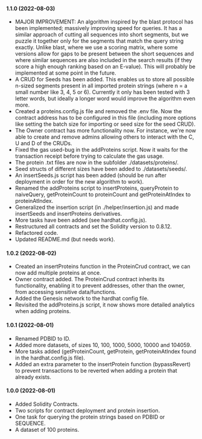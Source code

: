 #### 1.1.0 (2022-08-03)

- MAJOR IMPROVEMENT: An algorithm inspired by the blast protocol has been implemented; massively improving speed for queries. It has a similar approach of cutting all sequences into short segments, but we puzzle it together only for the segments that match the query string exactly. Unlike blast, where we use a scoring matrix, where some versions allow for gaps to be present between the short sequences and where similar sequences are also included in the search results (if they score a high enough ranking based on an E-value). This will probably be implemented at some point in the future.
- A CRUD for Seeds has been added. This enables us to store all possible n-sized segments present in all imported protein strings (where n = a small number like 3, 4, 5 or 6). Currently it only has been tested with 3 letter words, but ideally a longer word would improve the algorithm even more.
- Created a proteins.config.js file and removed the .env file. Now the contract address has to be configured in this file (including more options like setting the batch size for importing or seed size for the seed CRUD).
- The Owner contract has more functionality now. For instance, we're now able to create and remove admins allowing others to interact with the C, U and D of the CRUDs.
- Fixed the gas used-bug in the addProteins script. Now it waits for the transaction receipt before trying to calculate the gas usage.
- The protein .txt files are now in the subfolder ./datasets/proteins/.
- Seed structs of different sizes have been added to ./datasets/seeds/.
- An insertSeeds.js script has been added (should be run after deployment in order for the new algorithm to work).
- Renamed the addProteins script to insertProteins, queryProtein to naiveQuery, getProteinCount to proteinCount and getProteinAtIndex to proteinAtIndex.
- Generalized the insertion script (in ./helper/insertion.js) and made insertSeeds and insertProteins derivatives.
- More tasks have been added (see hardhat.config.js).
- Restructured all contracts and set the Solidity version to 0.8.12.
- Refactored code.
- Updated README.md (but needs work).

#### 1.0.2 (2022-08-02)

- Created an insertProteins function in the ProteinCrud contract, we can now add multiple proteins at once.
- Owner contract added. The ProteinCrud contract inherits its functionality, enabling it to prevent addresses, other than the owner, from accessing sensitive data/functions.
- Added the Genesis network to the hardhat config file.
- Revisited the addProteins.js script, it now shows more detailed analytics when adding proteins.

#### 1.0.1 (2022-08-01)

- Renamed PDBID to ID.
- Added more datasets, of sizes 10, 100, 1000, 5000, 10000 and 104059.
- More tasks added (getProteinCount, getProtein, getProteinAtIndex found in the hardhat.config.js file).
- Added an extra parameter to the insertProtein function (bypassRevert) to prevent transactions to be reverted when adding a protein that already exists.

#### 1.0.0 (2022-08-01)

- Added Solidity Contracts.
- Two scripts for contract deployment and protein insertion.
- One task for querying the protein strings based on PDBID or SEQUENCE.
- A dataset of 100 proteins.
